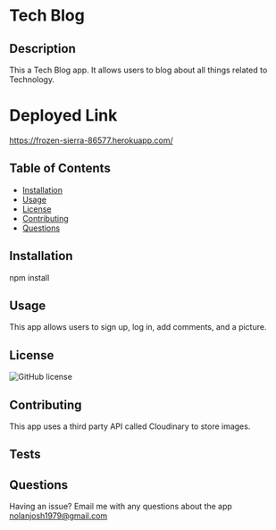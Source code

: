 
# Tech Blog

## Description
This a Tech Blog app. It allows users to blog about all things related to Technology.

# Deployed Link
https://frozen-sierra-86577.herokuapp.com/
## Table of Contents
- [Installation](#installation)
- [Usage](#usage)
- [License](#license)
- [Contributing](#contributing)
- [Questions](#questions)

## Installation
npm install

## Usage
This app allows users to sign up, log in, add comments, and a picture.

## License
![GitHub license](https://img.shields.io/badge/license-MIT-blue.svg)

## Contributing
This app uses a third party API called Cloudinary to store images.

## Tests


## Questions
Having an issue? Email me with any questions about the app nolanjosh1979@gmail.com
